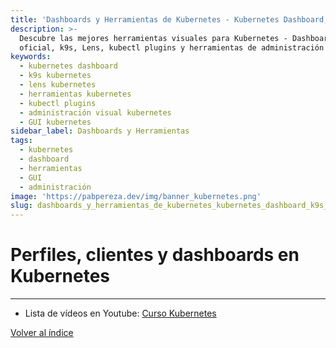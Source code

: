 ```yaml
---
title: 'Dashboards y Herramientas de Kubernetes - Kubernetes Dashboard, k9s, Lens'
description: >-
  Descubre las mejores herramientas visuales para Kubernetes - Dashboard
  oficial, k9s, Lens, kubectl plugins y herramientas de administración gráfica.
keywords:
  - kubernetes dashboard
  - k9s kubernetes
  - lens kubernetes
  - herramientas kubernetes
  - kubectl plugins
  - administración visual kubernetes
  - GUI kubernetes
sidebar_label: Dashboards y Herramientas
tags:
  - kubernetes
  - dashboard
  - herramientas
  - GUI
  - administración
image: 'https://pabpereza.dev/img/banner_kubernetes.png'
slug: dashboards_y_herramientas_de_kubernetes_kubernetes_dashboard_k9s_lens
---
```


# Perfiles, clientes y dashboards en Kubernetes

---
* Lista de vídeos en Youtube: [Curso Kubernetes](https://www.youtube.com/playlist?list=PLQhxXeq1oc2k9MFcKxqXy5GV4yy7wqSma)

[Volver al índice](README.md#índice)
